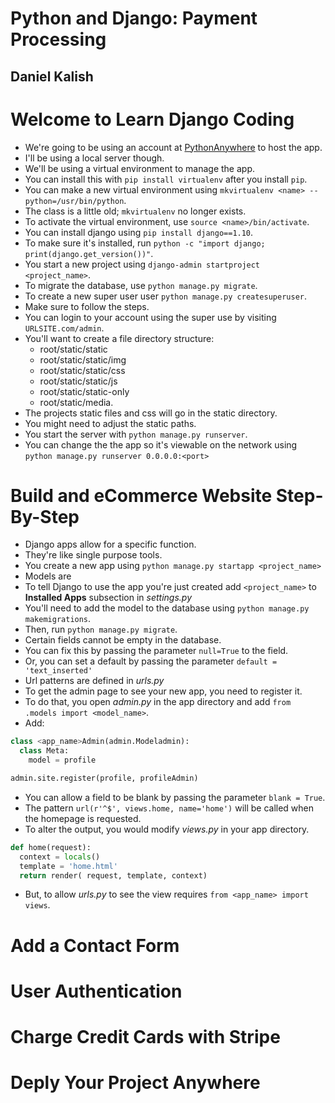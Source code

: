 # Python and Django: Payment Processing
## Daniel Kalish

# Welcome to Learn Django Coding
- We're going to be using an account at [PythonAnywhere](www.PythonAnywhere.com) to host the app.
- I'll be using a local server though.
- We'll be using a virtual environment to manage the app.
- You can install this with `pip install virtualenv` after you install `pip`.
- You can make a new virtual environment using `mkvirtualenv <name> --python=/usr/bin/python`.
- The class is a little old; `mkvirtualenv` no longer exists.
- To activate the virtual environment, use `source <name>/bin/activate`.
- You can install django using `pip install django==1.10`.
- To make sure it's installed, run `python -c "import django; print(django.get_version())"`.
- You start a new project using `django-admin startproject <project_name>`.
- To migrate the database, use `python manage.py migrate`.
- To create a new super user user `python manage.py createsuperuser`.
- Make sure to follow the steps.
- You can login to your account using the super use by visiting `URLSITE.com/admin`.
- You'll want to create a file directory structure:
  * root/static/static
  * root/static/static/img
  * root/static/static/css
  * root/static/static/js
  * root/static/static-only
  * root/static/media.
- The projects static files and css will go in the static directory.
- You might need to adjust the static paths.
- You start the server with `python manage.py runserver`.
- You can change the the app so it's viewable on the network using `python manage.py runserver 0.0.0.0:<port>`

# Build and eCommerce Website Step-By-Step
- Django apps allow for a specific function.
- They're like single purpose tools.
- You create a new app using `python manage.py startapp <project_name>`
- Models are
- To tell Django to use the app you're just created add `<project_name>` to **Installed Apps** subsection in *settings.py*
- You'll need to add the model to the database using `python manage.py makemigrations`.
- Then, run `python manage.py migrate`.
- Certain fields cannot be empty in the database.
- You can fix this by passing the parameter `null=True` to the field.
- Or, you can set a default by passing the parameter `default = 'text_inserted'`
- Url patterns are defined in *urls.py*
- To get the admin page to see your new app, you need to register it.
- To do that, you open *admin.py* in the app directory and add `from .models import <model_name>`.
- Add:
```python
class <app_name>Admin(admin.Modeladmin):
  class Meta:
    model = profile

admin.site.register(profile, profileAdmin)
```
- You can allow a field to be blank by passing the parameter `blank = True`.
- The pattern `url(r'^$', views.home, name='home')` will be called when the homepage is requested.
- To alter the output, you would modify *views.py* in your app directory.

```python
def home(request):
  context = locals()
  template = 'home.html'
  return render( request, template, context)
```
- But, to allow *urls.py* to see the view requires `from <app_name> import views`.




# Add a Contact Form

# User Authentication

# Charge Credit Cards with Stripe

# Deply Your Project Anywhere
